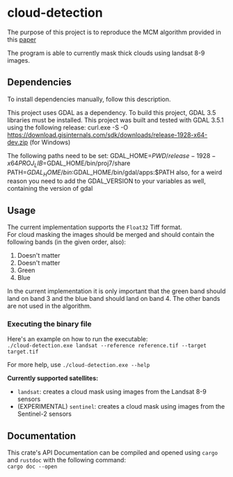# cloud-detection

The purpose of this project is to reproduce the MCM algorithm provided in this [paper](https://isprs-archives.copernicus.org/articles/XLI-B2/95/2016/isprs-archives-XLI-B2-95-2016.pdf)

The program is able to currently mask thick clouds using landsat 8-9 images.

## Dependencies

To install dependencies manually, follow this description.

This project uses GDAL as a dependency. To build this project, GDAL 3.5 libraries must be installed.
This project was built and tested with GDAL 3.5.1 using the following release:
curl.exe -S -O https://download.gisinternals.com/sdk/downloads/release-1928-x64-dev.zip (for Windows)

The following paths need to be set:
GDAL_HOME=$PWD/release-1928-x64
PROJ_LIB=$GDAL_HOME/bin/proj7/share
PATH=$GDAL_HOME/bin:$GDAL_HOME/bin/gdal/apps:$PATH
also, for a weird reason you need to add the GDAL_VERSION to your variables as well, containing the version of gdal

## Usage

The current implementation supports the `Float32` Tiff format.  
For cloud masking the images should be merged and should contain the following bands (in the given order, also):

1. Doesn't matter
2. Doesn't matter
3. Green
4. Blue

In the current implementation it is only important that the green band should land on band 3 and the blue band should land on band 4. The other bands are not used in the algorithm.

### Executing the binary file

Here's an example on how to run the executable:  
`./cloud-detection.exe landsat --reference reference.tif --target target.tif`

For more help, use `./cloud-detection.exe --help`

**Currently supported satellites:**

- `landsat`: creates a cloud mask using images from the Landsat 8-9 sensors
- (EXPERIMENTAL) `sentinel`: creates a cloud mask using images from the Sentinel-2 sensors

## Documentation

This crate's API Documentation can be compiled and opened using `cargo` and `rustdoc` with the following command:  
`cargo doc --open`
